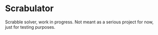 # Scrabulator
Scrabble solver, work in progress. 
Not meant as a serious project for now, just for testing purposes.

